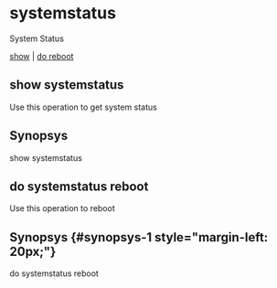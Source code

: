 # systemstatus

System Status

[show](#show%20systemstatus) | [do reboot](#do%20systemstatus%20reboot)

## show systemstatus

Use this operation to get system status

## Synopsys 

show systemstatus

## do systemstatus reboot

Use this operation to reboot

## Synopsys {#synopsys-1 style="margin-left: 20px;"}

do systemstatus reboot
